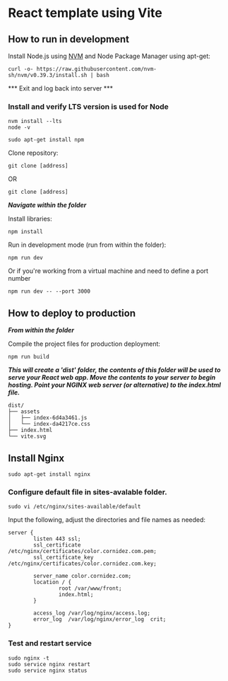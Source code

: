 # React template using Vite

## How to run in development
Install Node.js using [NVM](https://github.com/nvm-sh/nvm#installing-and-updating) and Node Package
Manager using apt-get:
```
curl -o- https://raw.githubusercontent.com/nvm-sh/nvm/v0.39.3/install.sh | bash
```
*** Exit and log back into server ***
### Install and verify LTS version is used for Node
```
nvm install --lts
node -v
```


```
sudo apt-get install npm
```

Clone repository:
```
git clone [address]
```
OR
```
git clone [address]
```
***Navigate within the folder***

Install libraries:
```
npm install
```

Run in development mode (run from within the folder):
```
npm run dev
```

Or if you're working from a virtual machine and need to define a port number
```
npm run dev -- --port 3000
```


## How to deploy to production

***From within the folder***

Compile the project files for production deployment:
```
npm run build
```
***This will create a 'dist' folder, the contents of this folder will be used to serve your React web app. Move the contents to your server to begin hosting. Point your NGINX web server (or alternative) to the index.html file.***

```
dist/
├── assets
│   ├── index-6d4a3461.js
│   └── index-da4217ce.css
├── index.html
└── vite.svg
```

## Install Nginx
```
sudo apt-get install nginx
```
### Configure default file in sites-avalable folder.
```
sudo vi /etc/nginx/sites-available/default
```
Input the following, adjust the directories and file names as needed:

```
server {
        listen 443 ssl;
        ssl_certificate /etc/nginx/certificates/color.cornidez.com.pem;
        ssl_certificate_key /etc/nginx/certificates/color.cornidez.com.key;

        server_name color.cornidez.com;
        location / {
                root /var/www/front;
                index.html;
        }

        access_log /var/log/nginx/access.log;
        error_log  /var/log/nginx/error_log  crit;
}
```
### Test and restart service
```
sudo nginx -t
sudo service nginx restart
sudo service nginx status
```




